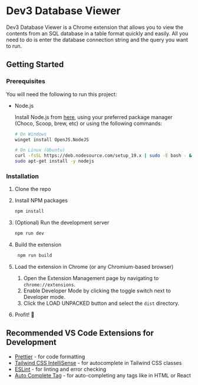 # Dev3 Database Viewer

Dev3 Database Viewer is a Chrome extension that allows you to view the contents from an SQL database in a table format quickly and easily. All you need to do is enter the database connection string and the query you want to run.

## Getting Started

### Prerequisites

You will need the following to run this project:

- Node.js

  Install Node.js from [here](https://nodejs.org/en/download/), using your preferred package manager (Choco, Scoop, brew, etc) or using the following commands:

  ```sh
  # On Windows
  winget install OpenJS.NodeJS

  # On Linux (Ubuntu)
  curl -fsSL https://deb.nodesource.com/setup_19.x | sudo -E bash - &&\
  sudo apt-get install -y nodejs
  ```

### Installation

1. Clone the repo

2. Install NPM packages

   ```sh
   npm install
   ```

3. (Optional) Run the development server

   ```sh
   npm run dev
   ```

4. Build the extension

   ```sh
    npm run build
   ```

5. Load the extension in Chrome (or any Chromium-based browser)

   1. Open the Extension Management page by navigating to `chrome://extensions`.
   2. Enable Developer Mode by clicking the toggle switch next to Developer mode.
   3. Click the LOAD UNPACKED button and select the `dist` directory.

6. Profit! :tada:

## Recommended VS Code Extensions for Development

- [Prettier](https://marketplace.visualstudio.com/items?itemName=esbenp.prettier-vscode) - for code formatting
- [Tailwind CSS IntelliSense](https://marketplace.visualstudio.com/items?itemName=bradlc.vscode-tailwindcss) - for autocomplete in Tailwind CSS classes
- [ESLint](https://marketplace.visualstudio.com/items?itemName=dbaeumer.vscode-eslint) - for linting and error checking
- [Auto Complete Tag](https://marketplace.visualstudio.com/items?itemName=formulahendry.auto-complete-tag) - for auto-completing any tags like in HTML or React
